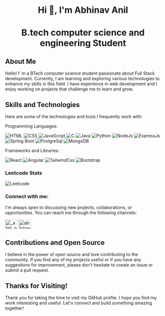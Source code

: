 # <h1 align="center">Hi 👋, I'm Abhinav Anil</h1>
# <p align="center">B.tech <strong>computer science and engineering Student</strong></p>

<h2>About Me</h2>

Hello! I' m a BTech computer science student passionate about Full Stack development. Currently, I am learning and exploring various technologies to enhance my skills in this field. I have experience in web development and I enjoy working on projects that challenge me to learn and grow.

<h2>Skills and Technologies</h2>

Here are some of the technologies and tools I frequently work with:<br>

Programming Languages:

 ![HTML](https://img.icons8.com/color/48/000000/html-5.png) 
 ![CSS](https://img.icons8.com/color/48/000000/css3.png)
 ![JavaScript](https://img.icons8.com/color/48/000000/javascript.png)
 ![C](https://img.icons8.com/color/48/000000/c-programming.png) 
 ![Java](https://img.icons8.com/color/48/000000/java-coffee-cup-logo.png)
 ![Python](https://img.icons8.com/color/48/000000/python.png)
 ![NodeJs](https://img.icons8.com/?size=50&id=t9oCxEN7McHZ&format=png&color=ffffff)
 ![ExpressJs](https://img.icons8.com/?id=SDVmtZ6VBGXt&format=png&color=ffffff)
 ![Spring Boot](https://img.icons8.com/?id=90519&format=png&color=000000)
 ![PostgreSql](https://img.icons8.com/?id=25010&format=png&color=ffffff)
 ![MongoDB](https://img.icons8.com/?size=50&id=tBBf3P8HL0vR&format=png&color=000000)

     
Frameworks and Libraries: 

 ![React](https://img.icons8.com/color/48/000000/react-native.png)
 ![Angular](https://img.icons8.com/?size=50&id=6SWtW8hxZWSo&format=png&color=000000)
 ![TailwindCss](https://img.icons8.com/?id=CIAZz2CYc6Kc&format=png&color=000000)
 ![Bootstrap](https://img.icons8.com/?id=PndQWK6M1Hjo&format=png&color=000000)

<h3>Leetcode Stats</h3>

![Leetcode]("https://leetcode.com/u/06abhinav123?theme=dark&font=baloo&ext=heatmap")
<h3>Connect with me:</h3>
<p>
 I'm always open to discussing new projects, collaborations, or opportunities. You can reach me through the following channels:
 
<a href="https://instagram.com/_abhi_navhh_" target="blank" rel="norefferer"><img src="https://raw.githubusercontent.com/rahuldkjain/github-profile-readme-generator/master/src/images/icons/Social/instagram.svg" alt="_abhi_navhh_" height="30" width="40" /></a>
<a href="https://www.linkedin.com/in/abhinav-u-212b64286" target="blank" rel="norefferer"><img src="https://raw.githubusercontent.com/rahuldkjain/github-profile-readme-generator/master/src/images/icons/Social/linked-in-alt.svg" alt="abhinav u" height="30" width="40" /></a></p>

<h2>Contributions and Open Source</h2>

I believe in the power of open source and love contributing to the community. If you find any of my projects useful or if you have any suggestions for improvement, please don't hesitate to create an issue or submit a pull request.

<h2>Thanks for Visiting!</h2>

Thank you for taking the time to visit my GitHub profile. I hope you find my work interesting and useful. Let's connect and build something amazing together!

